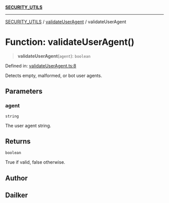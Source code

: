 [**SECURITY_UTILS**](../../README.md)

***

[SECURITY_UTILS](../../README.md) / [validateUserAgent](../README.md) / validateUserAgent

# Function: validateUserAgent()

> **validateUserAgent**(`agent`): `boolean`

Defined in: [validateUserAgent.ts:8](https://github.com/dailker/everyutil/blob/26e2bb73429918cf0d08899e9efd90b82a42c92e/src/security/validateUserAgent.ts#L8)

Detects empty, malformed, or bot user agents.

## Parameters

### agent

`string`

The user agent string.

## Returns

`boolean`

True if valid, false otherwise.

## Author

## Dailker
